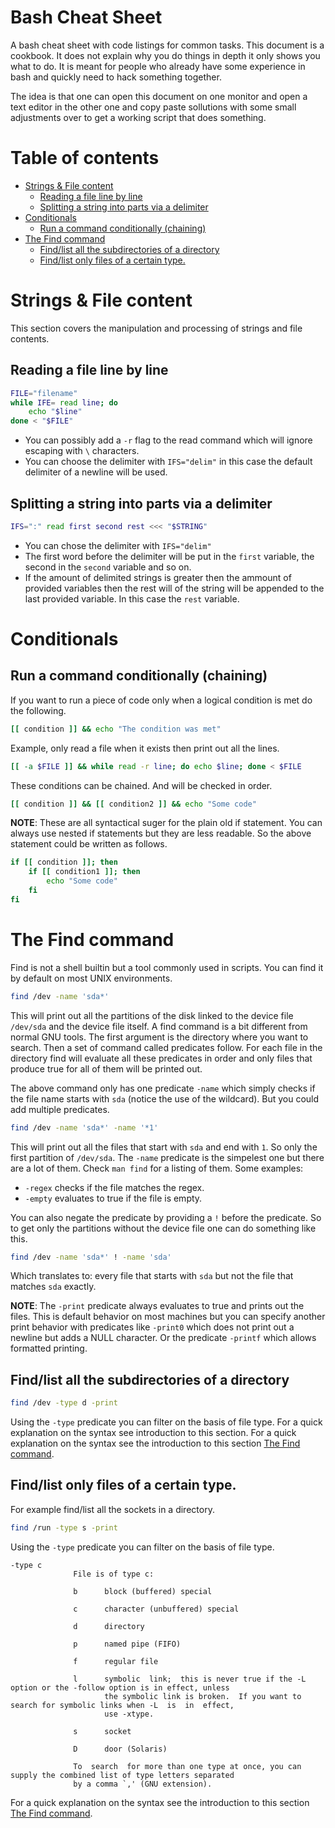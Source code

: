 # Bash Cheat Sheet

A bash cheat sheet with code listings for common tasks. This document is a cookbook. It does not explain why you do things
in depth it only shows you what to do. It is meant for people who already have some experience in bash and quickly need to
hack something together. 

The idea is that one can open this document on one monitor and open a text editor in the other one
and copy paste sollutions with some small adjustments over to get a working script that does something.


# Table of contents

- [Strings & File content](#strings---file-content)
  * [Reading a file line by line](#reading-a-file-line-by-line)
  * [Splitting a string into parts via a delimiter](#splitting-a-string-into-parts-via-a-delimiter)
- [Conditionals](#conditionals)
  * [Run a command conditionally (chaining)](#run-a-command-conditionally--chaining-)
- [The Find command](#the-find-command)
  * [Find/list all the subdirectories of a directory](#find-list-all-the-subdirectories-of-a-directory)
  * [Find/list only files of a certain type.](#find-list-only-files-of-a-certain-type)

# Strings & File content

This section covers the manipulation and processing of strings and file contents.

## Reading a file line by line

```bash
FILE="filename"
while IFE= read line; do
	echo "$line"
done < "$FILE"
```

* You can possibly add a `-r` flag to the read command which will ignore escaping with `\` characters.
* You can choose the delimiter with `IFS="delim"` in this case the default delimiter of a newline will be used.

## Splitting a string into parts via a delimiter

 ```bash
 IFS=":" read first second rest <<< "$STRING"
 ```

 * You can chose the delimiter with `IFS="delim"`
 * The first word before the delimiter will be put in the `first` variable, the second in the `second` variable and so on.
 * If the amount of delimited strings is greater then the ammount of provided variables then the rest will of the string
 will be appended to the last provided variable. In this case the `rest` variable.

# Conditionals

## Run a command conditionally (chaining)

If you want to run a piece of code only when a logical condition is met do the following.

```bash
[[ condition ]] && echo "The condition was met"
```

Example, only read a file when it exists then print out all the lines.

```bash
[[ -a $FILE ]] && while read -r line; do echo $line; done < $FILE
```

These conditions can be chained. And will be checked in order.

```bash
[[ condition ]] && [[ condition2 ]] && echo "Some code"
```

__NOTE__: These are all syntactical suger for the plain old if statement. You can always use nested if statements
but they are less readable. So the above statement could be written as follows.

```bash
if [[ condition ]]; then
	if [[ condition1 ]]; then
		echo "Some code"
	fi
fi
```

# The Find command 

Find is not a shell builtin but a tool commonly used in scripts. You can find it by default on most UNIX environments.

```bash
find /dev -name 'sda*'
```

This will print out all the partitions of the disk linked to the device file `/dev/sda` and the device file itself.
A find command is a bit different from normal GNU tools. The first argument is the directory where you want to search.
Then a set of command called predicates follow. For each file in the directory find will evaluate all these predicates
in order and only files that produce true for all of them will be printed out. 

The above command only has one predicate `-name` which simply checks if the file name starts with `sda` (notice the use of the wildcard).
But you could add multiple predicates.

```bash
find /dev -name 'sda*' -name '*1'
```

This will print out all the files that start with `sda` and end with `1`. So only the first partition of `/dev/sda`.
The `-name` predicate is the simpelest one but there are a lot of them. Check `man find` for a listing of them. 
Some examples:

* `-regex` checks if the file matches the regex.
* `-empty` evaluates to true if the file is empty.

You can also negate the predicate by providing a `!` before the predicate. So to get only the partitions without the 
device file one can do something like this.


```bash
find /dev -name 'sda*' ! -name 'sda'
```

Which translates to: every file that starts with `sda` but not the file that matches `sda` exactly.

__NOTE__: The `-print` predicate always evaluates to true and prints out the files. This is default behavior on most machines
but you can specify another print behavior with predicates like `-print0` which does not print out a newline but adds a NULL
character. Or the predicate `-printf` which allows formatted printing.

## Find/list all the subdirectories of a directory

```bash
find /dev -type d -print
```

Using the `-type` predicate you can filter on the basis of file type. For a quick explanation on the syntax see 
introduction to this section. For a quick explanation on the syntax see the introduction to this section [The Find command](#the-find-command).

## Find/list only files of a certain type.

For example find/list all the sockets in a directory.

```bash
find /run -type s -print
```

Using the `-type` predicate you can filter on the basis of file type. 

```
-type c
              File is of type c:

              b      block (buffered) special

              c      character (unbuffered) special

              d      directory

              p      named pipe (FIFO)

              f      regular file

              l      symbolic  link;  this is never true if the -L option or the -follow option is in effect, unless
                     the symbolic link is broken.  If you want to search for symbolic links when -L  is  in  effect,
                     use -xtype.

              s      socket

              D      door (Solaris)

              To  search  for more than one type at once, you can supply the combined list of type letters separated
              by a comma `,' (GNU extension).
```
For a quick explanation on the syntax see the introduction to this section [The Find command](#the-find-command).
